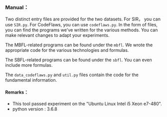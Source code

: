 ### Manual：

Two distinct entry files are provided for the two datasets. For SIR， you can use `SIR.py`. For CodeFlaws, you can use `codeflaws.py`. In the form of files, you can find the programs we've written for the various methods.
You can make relevant changes to adapt your experiments.

The MBFL-related programs can be found under the `mbfl`. We wrote the appropriate code for the various technologies and formulas.

The SBFL-related programs can be found under the `sbfl`. You can even include more formulas.

The `data_codeflaws.py` and `util.py` files contain the code for the fundamental information.

#### Remarks：

* This tool passed experiment on the "Ubuntu Linux Intel i5 Xeon e7-480".
* python version : 3.6.8

